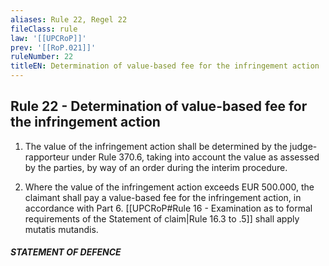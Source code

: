 ```yaml
---
aliases: Rule 22, Regel 22
fileClass: rule
law: '[[UPCRoP]]'
prev: '[[RoP.021]]'
ruleNumber: 22
titleEN: Determination of value-based fee for the infringement action
---
```


## Rule 22 - Determination of value-based fee for the infringement action

1. The value of the infringement action shall be determined by the judge-rapporteur under Rule 370.6, taking into account the  value as assessed by the parties, by way of an order during the interim procedure.

2. Where the value of the infringement action exceeds EUR 500.000, the claimant shall pay a value-based fee for the infringement action, in accordance with Part 6.  [[UPCRoP#Rule 16 - Examination as to formal requirements of the Statement of claim|Rule 16.3 to .5]] shall apply mutatis mutandis. 

##### STATEMENT OF DEFENCE